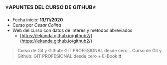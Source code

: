 ###         :star:APUNTES DEL CURSO DE GITHUB:star:

- Fecha inicio: **13/11/2020**
- Curso por _Cesar Colina_
- Web del curso con datos de interes y metodos abreviados
    - [https://lekanda.github.io/github2/](https://lekanda.github.io/github2/)


> Curso de Git y Github: GIT PROFESIONAL desde cero …Curso de Git y Github: GIT PROFESIONAL desde cero + E-Book :exclamation::exclamation: